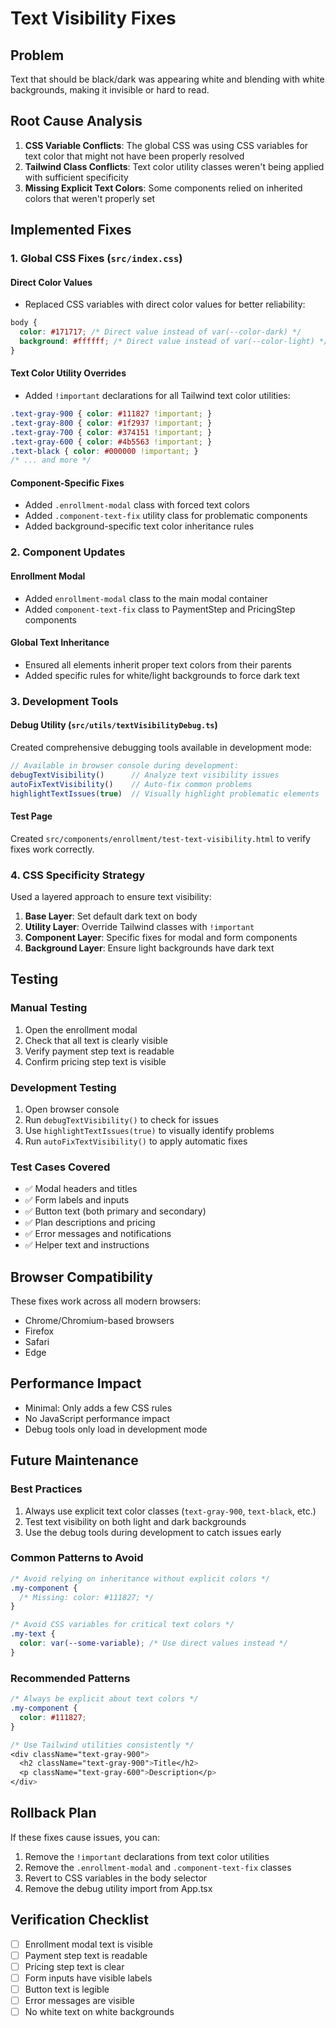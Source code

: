 # Text Visibility Fixes

## Problem
Text that should be black/dark was appearing white and blending with white backgrounds, making it invisible or hard to read.

## Root Cause Analysis
1. **CSS Variable Conflicts**: The global CSS was using CSS variables for text color that might not have been properly resolved
2. **Tailwind Class Conflicts**: Text color utility classes weren't being applied with sufficient specificity
3. **Missing Explicit Text Colors**: Some components relied on inherited colors that weren't properly set

## Implemented Fixes

### 1. Global CSS Fixes (`src/index.css`)

#### Direct Color Values
- Replaced CSS variables with direct color values for better reliability:
```css
body {
  color: #171717; /* Direct value instead of var(--color-dark) */
  background: #ffffff; /* Direct value instead of var(--color-light) */
}
```

#### Text Color Utility Overrides
- Added `!important` declarations for all Tailwind text color utilities:
```css
.text-gray-900 { color: #111827 !important; }
.text-gray-800 { color: #1f2937 !important; }
.text-gray-700 { color: #374151 !important; }
.text-gray-600 { color: #4b5563 !important; }
.text-black { color: #000000 !important; }
/* ... and more */
```

#### Component-Specific Fixes
- Added `.enrollment-modal` class with forced text colors
- Added `.component-text-fix` utility class for problematic components
- Added background-specific text color inheritance rules

### 2. Component Updates

#### Enrollment Modal
- Added `enrollment-modal` class to the main modal container
- Added `component-text-fix` class to PaymentStep and PricingStep components

#### Global Text Inheritance
- Ensured all elements inherit proper text colors from their parents
- Added specific rules for white/light backgrounds to force dark text

### 3. Development Tools

#### Debug Utility (`src/utils/textVisibilityDebug.ts`)
Created comprehensive debugging tools available in development mode:

```javascript
// Available in browser console during development:
debugTextVisibility()      // Analyze text visibility issues
autoFixTextVisibility()    // Auto-fix common problems
highlightTextIssues(true)  // Visually highlight problematic elements
```

#### Test Page
Created `src/components/enrollment/test-text-visibility.html` to verify fixes work correctly.

### 4. CSS Specificity Strategy

Used a layered approach to ensure text visibility:

1. **Base Layer**: Set default dark text on body
2. **Utility Layer**: Override Tailwind classes with `!important`
3. **Component Layer**: Specific fixes for modal and form components
4. **Background Layer**: Ensure light backgrounds have dark text

## Testing

### Manual Testing
1. Open the enrollment modal
2. Check that all text is clearly visible
3. Verify payment step text is readable
4. Confirm pricing step text is visible

### Development Testing
1. Open browser console
2. Run `debugTextVisibility()` to check for issues
3. Use `highlightTextIssues(true)` to visually identify problems
4. Run `autoFixTextVisibility()` to apply automatic fixes

### Test Cases Covered
- ✅ Modal headers and titles
- ✅ Form labels and inputs
- ✅ Button text (both primary and secondary)
- ✅ Plan descriptions and pricing
- ✅ Error messages and notifications
- ✅ Helper text and instructions

## Browser Compatibility
These fixes work across all modern browsers:
- Chrome/Chromium-based browsers
- Firefox
- Safari
- Edge

## Performance Impact
- Minimal: Only adds a few CSS rules
- No JavaScript performance impact
- Debug tools only load in development mode

## Future Maintenance

### Best Practices
1. Always use explicit text color classes (`text-gray-900`, `text-black`, etc.)
2. Test text visibility on both light and dark backgrounds
3. Use the debug tools during development to catch issues early

### Common Patterns to Avoid
```css
/* Avoid relying on inheritance without explicit colors */
.my-component {
  /* Missing: color: #111827; */
}

/* Avoid CSS variables for critical text colors */
.my-text {
  color: var(--some-variable); /* Use direct values instead */
}
```

### Recommended Patterns
```css
/* Always be explicit about text colors */
.my-component {
  color: #111827;
}

/* Use Tailwind utilities consistently */
<div className="text-gray-900">
  <h2 className="text-gray-900">Title</h2>
  <p className="text-gray-600">Description</p>
</div>
```

## Rollback Plan
If these fixes cause issues, you can:

1. Remove the `!important` declarations from text color utilities
2. Remove the `.enrollment-modal` and `.component-text-fix` classes
3. Revert to CSS variables in the body selector
4. Remove the debug utility import from App.tsx

## Verification Checklist
- [ ] Enrollment modal text is visible
- [ ] Payment step text is readable
- [ ] Pricing step text is clear
- [ ] Form inputs have visible labels
- [ ] Button text is legible
- [ ] Error messages are visible
- [ ] No white text on white backgrounds